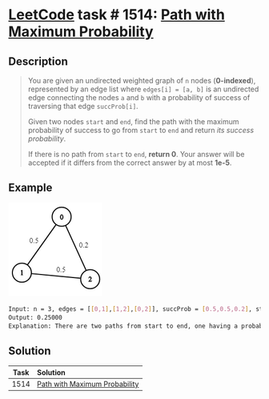 # [LeetCode][leetcode] task # 1514: [Path with Maximum Probability][task]

Description
-----------

> You are given an undirected weighted graph of `n` nodes (**0-indexed**),
> represented by an edge list where `edges[i] = [a, b]` is an undirected edge connecting
> the nodes `a` and `b` with a probability of success of traversing that edge `succProb[i]`.
> 
> Given two nodes `start` and `end`, find the path with the maximum probability of success
> to go from `start` to `end` and return _its success probability_.
> 
> If there is no path from `start` to `end`, **return 0**.
> Your answer will be accepted if it differs from the correct answer by at most **1e-5**.

Example
-------

![graph.png](image/graph.png)

```sh
Input: n = 3, edges = [[0,1],[1,2],[0,2]], succProb = [0.5,0.5,0.2], start = 0, end = 2
Output: 0.25000
Explanation: There are two paths from start to end, one having a probability of success = 0.2 and the other has 0.5 * 0.5 = 0.25.
```

Solution
--------

| Task | Solution                                  |
|:----:|:------------------------------------------|
| 1514 | [Path with Maximum Probability][solution] |


[leetcode]: <http://leetcode.com/>
[task]: <https://leetcode.com/problems/path-with-maximum-probability/>
[solution]: <https://github.com/wellaxis/praxis-leetcode/blob/main/src/main/java/com/witalis/praxis/leetcode/task/h16/p1514/option/Practice.java>
